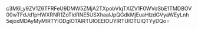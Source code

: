 c3M6Ly9ZV1Z6TFRFeU9DMW5ZMjA2TXpobVlqTXlZV1F0WVdSbE1TMDBOV00wTFdJd1pHWXRNR1ZoTldRNE5USXhaalJpQGdkMjEuaHlzdGVyaWEyLnh5ejoxMDAyMyMlRTYlODglOTAlRTUlOEElOUYlRTUlOTUlQTYyDQo=
